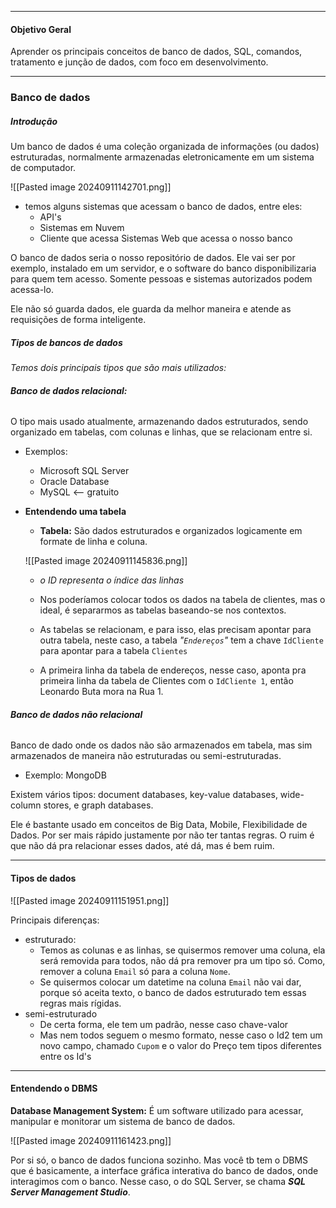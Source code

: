 ___
#### Objetivo Geral

Aprender os principais conceitos de banco de dados, SQL, comandos, tratamento e junção de dados, com foco em desenvolvimento.

---
### Banco de dados

##### Introdução
Um banco de dados é uma coleção organizada de informações (ou dados) estruturadas, normalmente armazenadas eletronicamente em um sistema de computador.

![[Pasted image 20240911142701.png]]

- temos alguns sistemas que acessam o banco de dados, entre eles:
	- API's
	- Sistemas em Nuvem
	- Cliente que acessa Sistemas Web que acessa o nosso banco

O banco de dados seria o nosso repositório de dados. Ele vai ser por exemplo, instalado em um servidor, e o software do banco disponibilizaria para quem tem acesso. Somente pessoas e sistemas autorizados podem acessa-lo.

Ele não só guarda dados, ele guarda da melhor maneira e atende as requisições de forma inteligente.

##### Tipos de bancos de dados
*Temos dois principais tipos que são mais utilizados:*

###### **Banco de dados relacional:** 
O tipo mais usado atualmente, armazenando dados estruturados, sendo organizado em tabelas, com colunas e linhas, que se relacionam entre si.

- Exemplos:
	- Microsoft SQL Server
	- Oracle Database
	- MySQL <-- gratuito


- **Entendendo uma tabela**
	
	- **Tabela:** São dados estruturados e organizados logicamente em formate de linha e coluna.
	
	![[Pasted image 20240911145836.png]]
	- *o ID representa o índice das linhas*
	
	- Nos poderíamos colocar todos os dados na tabela de clientes, mas o ideal, é separarmos as tabelas baseando-se nos contextos. 
	
	 - As tabelas se relacionam, e para isso, elas precisam apontar para outra tabela, neste caso, a tabela *"`Endereços`"*  tem a chave `IdCliente` para apontar para a tabela `Clientes`
	 
	- A primeira linha da tabela de endereços, nesse caso, aponta pra primeira linha da tabela de Clientes com o `IdCliente 1`, então Leonardo Buta mora na Rua 1.

###### **Banco de dados não relacional**

Banco de dado onde os dados não são armazenados em tabela, mas sim armazenados de maneira não estruturadas ou semi-estruturadas.

- Exemplo: MongoDB

Existem vários tipos: document databases, key-value databases, wide-column stores, e graph databases.

Ele é bastante usado em conceitos de Big Data, Mobile, Flexibilidade de Dados. Por ser mais rápido justamente por não ter tantas regras. O ruim é que não dá pra relacionar esses dados, até dá, mas é bem ruim.

---
#### Tipos de dados

![[Pasted image 20240911151951.png]]

Principais diferenças:
- estruturado:
	- Temos as colunas e as linhas, se quisermos remover uma coluna, ela será removida para todos, não dá pra remover pra um tipo só. Como, remover a coluna `Email` só para a coluna `Nome`.
	- Se quisermos colocar um datetime na coluna `Email` não vai dar, porque só aceita texto, o banco de dados estruturado tem essas regras mais rígidas.
- semi-estruturado
	- De certa forma, ele tem um padrão, nesse caso chave-valor
	- Mas nem todos seguem o mesmo formato, nesse caso o Id2 tem um novo campo, chamado `Cupom` e o valor do Preço tem tipos diferentes entre os Id's

---
#### Entendendo o DBMS

**Database Management System:** É um software utilizado para acessar, manipular e monitorar um sistema de banco de dados.

![[Pasted image 20240911161423.png]]

Por si só, o banco de dados funciona sozinho. Mas você tb tem o DBMS que é basicamente, a interface gráfica interativa do banco de dados, onde interagimos com o banco. Nesse caso, o do SQL Server, se chama ***SQL Server Management Studio***.

